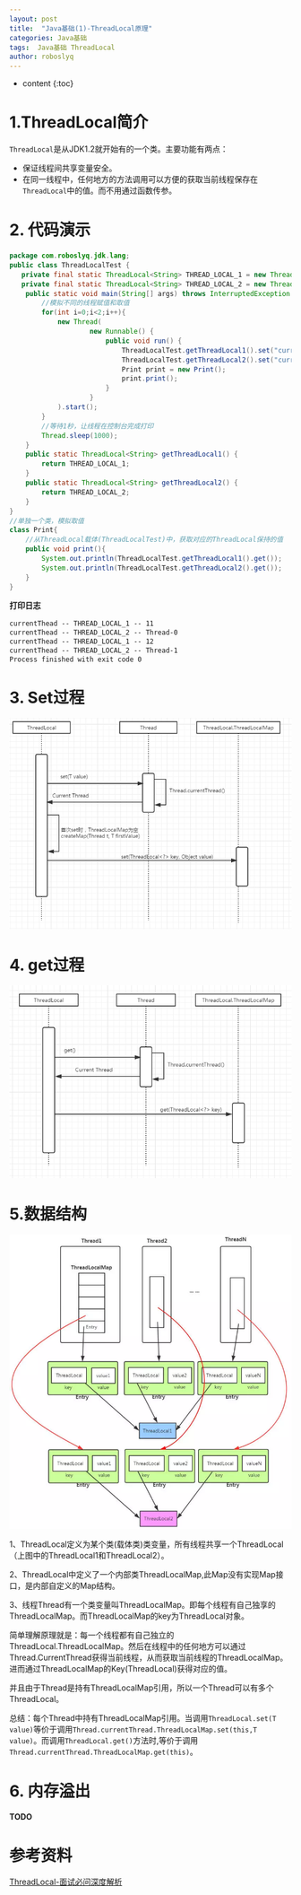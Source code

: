 ```yaml
---
layout: post
title:  "Java基础(1)-ThreadLocal原理"
categories: Java基础
tags:  Java基础 ThreadLocal
author: roboslyq
---
```


* content
{:toc}
# 1.ThreadLocal简介

`ThreadLocal`是从JDK1.2就开始有的一个类。主要功能有两点：

- 保证线程间共享变量安全。
- 在同一线程中，任何地方的方法调用可以方便的获取当前线程保存在`ThreadLocal`中的值。而不用通过函数传参。

# 2. 代码演示

```java
package com.roboslyq.jdk.lang;
public class ThreadLocalTest {
   private final static ThreadLocal<String> THREAD_LOCAL_1 = new ThreadLocal<String>();
   private final static ThreadLocal<String> THREAD_LOCAL_2 = new ThreadLocal<String>();
    public static void main(String[] args) throws InterruptedException {
        //模拟不同的线程赋值和取值
        for(int i=0;i<2;i++){
            new Thread(
                    new Runnable() {
                        public void run() {
                            ThreadLocalTest.getThreadLocal1().set("currentThead -- 								THREAD_LOCAL_1 -- " + Thread.currentThread().getId());
                            ThreadLocalTest.getThreadLocal2().set("currentThead -- 								THREAD_LOCAL_2 -- " + Thread.currentThread().getName());
                            Print print = new Print();
                            print.print();
                        }
                    }
            ).start();
        }
        //等待1秒，让线程在控制台完成打印
        Thread.sleep(1000);
    }
    public static ThreadLocal<String> getThreadLocal1() {
        return THREAD_LOCAL_1;
    }
    public static ThreadLocal<String> getThreadLocal2() {
        return THREAD_LOCAL_2;
    }
}
//单独一个类，模拟取值
class Print{
    //从ThreadLocal载体(ThreadLocalTest)中，获取对应的ThreadLocal保持的值
    public void print(){
        System.out.println(ThreadLocalTest.getThreadLocal1().get());
        System.out.println(ThreadLocalTest.getThreadLocal2().get());
    }
}
```

**打印日志**

```
currentThead -- THREAD_LOCAL_1 -- 11
currentThead -- THREAD_LOCAL_2 -- Thread-0
currentThead -- THREAD_LOCAL_1 -- 12
currentThead -- THREAD_LOCAL_2 -- Thread-1
Process finished with exit code 0
```

# 3. Set过程

![set](../images/java-core/thread-material/set.jpg)

# 4. get过程

![set](../images/java-core/thread-material/get.jpg)

# 5.数据结构

![set](../images/java-core/thread-material/data_struct.jpg)



1、ThreadLocal定义为某个类(载体类)类变量，所有线程共享一个ThreadLocal（上图中的ThreadLocal1和ThreadLocal2）。

2、ThreadLocal中定义了一个内部类ThreadLocalMap,此Map没有实现Map接口，是内部自定义的Map结构。

3、线程Thread有一个类变量叫ThreadLocalMap。即每个线程有自己独享的ThreadLocalMap。而ThreadLocalMap的key为ThreadLocal对象。

简单理解原理就是：每一个线程都有自己独立的ThreadLocal.ThreadLocalMap。然后在线程中的任何地方可以通过Thread.CurrentThread获得当前线程，从而获取当前线程的ThreadLocalMap。进而通过ThreadLocalMap的Key(ThreadLocal)获得对应的值。

并且由于Thread是持有ThreadLocalMap引用，所以一个Thread可以有多个ThreadLocal。

总结：每个Thread中持有ThreadLocalMap引用。当调用`ThreadLocal.set(T value)`等价于调用`Thread.currentThread.ThreadLocalMap.set(this,T value)`。而调用`ThreadLocal.get()`方法时,等价于调用`Thread.currentThread.ThreadLocalMap.get(this)`。

# 6. 内存溢出

**TODO**



# 参考资料

[ThreadLocal-面试必问深度解析](https://www.jianshu.com/p/98b68c97df9b)